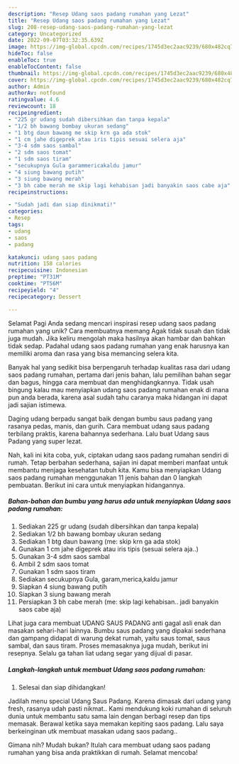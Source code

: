 ```yaml
---
description: "Resep Udang saos padang rumahan yang Lezat"
title: "Resep Udang saos padang rumahan yang Lezat"
slug: 208-resep-udang-saos-padang-rumahan-yang-lezat
category: Uncategorized
date: 2022-09-07T03:32:35.639Z
image: https://img-global.cpcdn.com/recipes/1745d3ec2aac9239/680x482cq70/udang-saos-padang-rumahan-foto-resep-utama.jpg
hideToc: false
enableToc: true
enableTocContent: false
thumbnail: https://img-global.cpcdn.com/recipes/1745d3ec2aac9239/680x482cq70/udang-saos-padang-rumahan-foto-resep-utama.jpg
cover: https://img-global.cpcdn.com/recipes/1745d3ec2aac9239/680x482cq70/udang-saos-padang-rumahan-foto-resep-utama.jpg
author: Admin
authorAv: notfound
ratingvalue: 4.6
reviewcount: 18
recipeingredient:
- "225 gr udang sudah dibersihkan dan tanpa kepala"
- "1/2 bh bawang bombay ukuran sedang"
- "1 btg daun bawang me skip krn ga ada stok"
- "1 cm jahe digeprek atau iris tipis sesuai selera aja"
- "3-4 sdm saos sambal"
- "2 sdm saos tomat"
- "1 sdm saos tiram"
- "secukupnya Gula garammericakaldu jamur"
- "4 siung bawang putih"
- "3 siung bawang merah"
- "3 bh cabe merah me skip lagi kehabisan jadi banyakin saos cabe aja"
recipeinstructions:

- "Sudah jadi dan siap dinikmati!"
categories:
- Resep
tags:
- udang
- saos
- padang

katakunci: udang saos padang 
nutrition: 158 calories
recipecuisine: Indonesian
preptime: "PT31M"
cooktime: "PT56M"
recipeyield: "4"
recipecategory: Dessert

---
```



Selamat Pagi Anda sedang mencari inspirasi resep udang saos padang rumahan yang unik? Cara membuatnya memang Agak tidak susah dan tidak juga mudah. Jika keliru mengolah maka hasilnya akan hambar dan bahkan tidak sedap. Padahal udang saos padang rumahan yang enak harusnya kan memiliki aroma dan rasa yang bisa memancing selera kita.


Banyak hal yang sedikit bisa berpengaruh terhadap kualitas rasa dari udang saos padang rumahan, pertama dari jenis bahan, lalu pemilihan bahan segar dan bagus, hingga cara membuat dan menghidangkannya. Tidak usah bingung kalau mau menyiapkan udang saos padang rumahan enak di mana pun anda berada, karena asal sudah tahu caranya maka hidangan ini dapat jadi sajian istimewa.

Daging udang berpadu sangat baik dengan bumbu saus padang yang rasanya pedas, manis, dan gurih. Cara membuat udang saus padang terbilang praktis, karena bahannya sederhana. Lalu buat Udang saus Padang yang super lezat.


Nah, kali ini kita coba, yuk, ciptakan udang saos padang rumahan sendiri di rumah. Tetap berbahan sederhana, sajian ini dapat memberi manfaat untuk membantu menjaga kesehatan tubuh kita. Kamu bisa menyiapkan Udang saos padang rumahan menggunakan 11 jenis bahan dan 0 langkah pembuatan. Berikut ini cara untuk menyiapkan hidangannya.

<!--inarticleads1-->

##### Bahan-bahan dan bumbu yang harus ada untuk menyiapkan Udang saos padang rumahan:

1. Sediakan 225 gr udang (sudah dibersihkan dan tanpa kepala)
1. Sediakan 1/2 bh bawang bombay ukuran sedang
1. Sediakan 1 btg daun bawang (me: skip krn ga ada stok)
1. Gunakan 1 cm jahe digeprek atau iris tipis (sesuai selera aja..)
1. Gunakan 3-4 sdm saos sambal
1. Ambil 2 sdm saos tomat
1. Gunakan 1 sdm saos tiram
1. Sediakan secukupnya Gula, garam,merica,kaldu jamur
1. Siapkan 4 siung bawang putih
1. Siapkan 3 siung bawang merah
1. Persiapkan 3 bh cabe merah (me: skip lagi kehabisan.. jadi banyakin saos cabe aja)


Lihat juga cara membuat UDANG SAUS PADANG anti gagal asli enak dan masakan sehari-hari lainnya. Bumbu saus padang yang dipakai sederhana dan gampang didapat di warung dekat rumah, yaitu saus tomat, saus sambal, dan saus tiram. Proses memasaknya juga mudah, berikut ini resepnya. Selalu ga tahan liat udang segar yang dijual di pasar. 

<!--inarticleads2-->

##### Langkah-langkah untuk membuat Udang saos padang rumahan:


1. Selesai dan siap dihidangkan!

Jadilah menu special Udang Saus Padang. Karena dimasak dari udang yang fresh, rasanya udah pasti nikmat.. Kami mendukung koki rumahan di seluruh dunia untuk membantu satu sama lain dengan berbagi resep dan tips memasak. Berawal ketika saya memakan kepiting saos padang. Lalu saya berkeinginan utk membuat masakan udang saos padang.. 

Gimana nih? Mudah bukan? Itulah cara membuat udang saos padang rumahan yang bisa anda praktikkan di rumah. Selamat mencoba!
